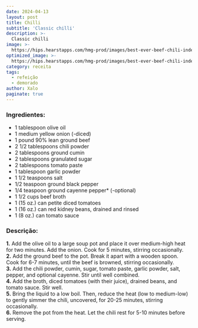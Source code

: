 ```yaml
---
date: 2024-04-13
layout: post
title: Chilli
subtitle: 'Classic chilli'
description: >-
  Classic chilli
image: >-
  https://hips.hearstapps.com/hmg-prod/images/best-ever-beef-chili-index-1677260488.jpg?crop=0.8903083856772774xw:1xh;center,top&resize=1200:*
optimized_image: >-
  https://hips.hearstapps.com/hmg-prod/images/best-ever-beef-chili-index-1677260488.jpg?crop=0.8903083856772774xw:1xh;center,top&resize=1200:*
category: receita
tags:
  - refeição
  - demorado
author: Xalo
paginate: true
---
```


### Ingredientes:  

* 1 tablespoon olive oil  
* 1 medium yellow onion (-diced)  
* 1 pound 90% lean ground beef  
* 2 1/2 tablespoons chili powder  
* 2 tablespoons ground cumin  
* 2 tablespoons granulated sugar  
* 2 tablespoons tomato paste  
* 1 tablespoon garlic powder  
* 1 1/2 teaspoons salt  
* 1/2 teaspoon ground black pepper  
* 1/4 teaspoon ground cayenne pepper* (-optional)  
* 1 1/2 cups beef broth  
* 1 (15 oz.) can petite diced tomatoes  
* 1 (16 oz.) can red kidney beans, drained and rinsed  
* 1 (8 oz.) can tomato sauce  

### Descrição:  

**1.** Add the olive oil to a large soup pot and place it over medium-high heat for two minutes. Add the onion. Cook for 5 minutes, stirring occasionally.  
**2.** Add the ground beef to the pot. Break it apart with a wooden spoon. Cook for 6-7 minutes, until the beef is browned, stirring occasionally.  
**3.** Add the chili powder, cumin, sugar, tomato paste, garlic powder, salt, pepper, and optional cayenne. Stir until well combined.  
**4.** Add the broth, diced tomatoes (with their juice), drained beans, and tomato sauce. Stir well.  
**5.** Bring the liquid to a low boil. Then, reduce the heat (low to medium-low) to gently simmer the chili, uncovered, for 20-25 minutes, stirring occasionally.  
**6.** Remove the pot from the heat. Let the chili rest for 5-10 minutes before serving.  